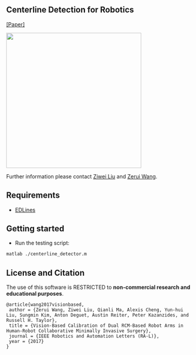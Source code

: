 ## Centerline Detection for Robotics
[[Paper]](https://liuziwei7.github.io/papers/robotcalibration.pdf)   

<img src='./misc/demo.gif' width=360>

Further information please contact [Ziwei Liu](https://liuziwei7.github.io/) and [Zerui Wang](http://www.wangzerui.com/).

## Requirements
* [EDLines](http://ceng.anadolu.edu.tr/cv/EDLines/)

## Getting started
* Run the testing script:
``` bash
matlab ./centerline_detector.m
```

## License and Citation
The use of this software is RESTRICTED to **non-commercial research and educational purposes**.

```
@article{wang2017visionbased,
 author = {Zerui Wang, Ziwei Liu, Qianli Ma, Alexis Cheng, Yun-hui Liu, Sungmin Kim, Anton Deguet, Austin Reiter, Peter Kazanzides, and Russell H. Taylor},
 title = {Vision-Based Calibration of Dual RCM-Based Robot Arms in Human-Robot Collaborative Minimally Invasive Surgery},
 journal = {IEEE Robotics and Automation Letters (RA-L)},
 year = {2017} 
}
```
